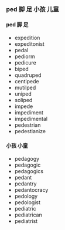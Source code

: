 ### ped  脚 足 小孩 儿童

#### ped 脚 足
- expedition
- expeditonist
- pedal
- pediorm
- pedicure
- biped
- quadruped
- centipede
- mutilped
- uniped
- soliped
- impede
- impediment
- impedimental
- pedestrian
- pedestianize


#### 小孩 小童
- pedagogy
- pedagogic
- pedagogics
- pedant
- pedantry
- pedantocracy
- pedology
- pedologist
- pediatric
- pediatrican
- pediatrist

